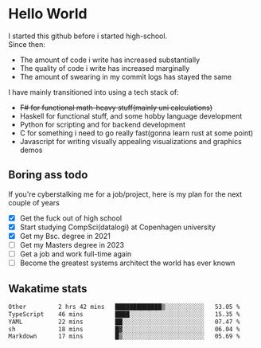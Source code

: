 # Hello World

I started this github before i started high-school.  
Since then:
- The amount of code i write has increased substantially
- The quality of code i write has increased marginally
- The amount of swearing in my commit logs has stayed the same

I have mainly transitioned into using a tech stack of:
- ~~F# for functional math-heavy stuff(mainly uni calculations)~~
- Haskell for functional stuff, and some hobby language development
- Python for scripting and for backend development
- C for something i need to go really fast(gonna learn rust at some point)
- Javascript for writing visually appealing visualizations and graphics demos

## Boring ass todo
If you're cyberstalking me for a job/project, here is my plan for the next couple of years
- [x] Get the fuck out of high school
- [x] Start studying CompSci(datalogi) at Copenhagen university
- [x] Get my Bsc. degree in 2021
- [ ] Get my Masters degree in 2023
- [ ] Get a job and work full-time again
- [ ] Become the greatest systems architect the world has ever known

## Wakatime stats
<!--START_SECTION:waka-->

```txt
Other         2 hrs 42 mins   █████████████▒░░░░░░░░░░░   53.05 %
TypeScript    46 mins         ████░░░░░░░░░░░░░░░░░░░░░   15.35 %
YAML          22 mins         ██░░░░░░░░░░░░░░░░░░░░░░░   07.47 %
sh            18 mins         █▓░░░░░░░░░░░░░░░░░░░░░░░   06.04 %
Markdown      17 mins         █▒░░░░░░░░░░░░░░░░░░░░░░░   05.69 %
```

<!--END_SECTION:waka-->
